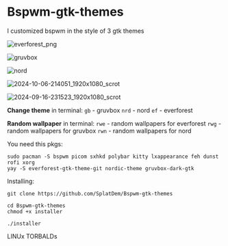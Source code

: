 # Bspwm-gtk-themes
I customized bspwm in the style of 3 gtk themes

![everforest_png](https://github.com/user-attachments/assets/85ff0d13-87d5-4e26-9fc0-146e573f42bf)

![gruvbox](https://github.com/user-attachments/assets/0f78ee18-b201-44b1-8ce3-1e36cf8ff3ec)

![nord](https://github.com/user-attachments/assets/2aca8edb-52d5-436a-b4da-0c0acc3383bb)

![2024-10-06-214051_1920x1080_scrot](https://github.com/user-attachments/assets/3f91cd78-2cdc-474e-8093-56da9ddac3a1)

![2024-09-16-231523_1920x1080_scrot](https://github.com/user-attachments/assets/86c03123-f5df-495b-aa16-bdf5ebac4ef7)

**Change theme** in terminal:
`gb` - gruvbox
`nrd` - nord
`ef` - everforest

**Random wallpaper** in terminal:
`rwe` - random wallpapers for everforest
`rwg` - random wallpapers for gruvbox
`rwn` - random wallpapers for nord

You need this pkgs:
```
sudo pacman -S bspwm picom sxhkd polybar kitty lxappearance feh dunst rofi xorg
yay -S everforest-gtk-theme-git nordic-theme gruvbox-dark-gtk 
```

Installing: 
```
git clone https://github.com/SplatDem/Bspwm-gtk-themes
```

```
cd Bspwm-gtk-themes
chmod +x installer
```

```
./installer
```
LINUx TORBALDs
